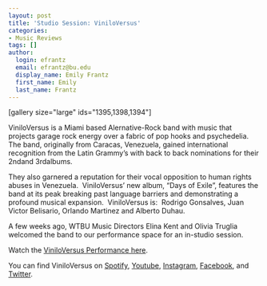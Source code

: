 ```yaml
---
layout: post
title: 'Studio Session: ViniloVersus'
categories:
- Music Reviews
tags: []
author:
  login: efrantz
  email: efrantz@bu.edu
  display_name: Emily Frantz
  first_name: Emily
  last_name: Frantz
---
```

\[gallery size="large" ids="1395,1398,1394"\]

ViniloVersus is a Miami based Alernative-Rock band with music that projects garage rock energy over a fabric of pop hooks and psychedelia.  The band, originally from Caracas, Venezuela, gained international recognition from the Latin Grammy’s with back to back nominations for their 2ndand 3rdalbums.

They also garnered a reputation for their vocal opposition to human rights abuses in Venezuela.  ViniloVersus’ new album, “Days of Exile”, features the band at its peak breaking past language barriers and demonstrating a profound musical expansion.  ViniloVersus is:  Rodrigo Gonsalves, Juan Victor Belisario, Orlando Martinez and Alberto Duhau.

A few weeks ago, WTBU Music Directors Elina Kent and Olivia Truglia welcomed the band to our performance space for an in-studio session.

Watch the [ViniloVersus Performance here](https://bit.ly/2IRkxCm).

You can find ViniloVersus on [Spotify](https://open.spotify.com/artist/2zwh4WnVBGZcfnllC7DUxt?play=true&utm_medium=open&utm_source=open.spotify.com), [Youtube](https://www.youtube.com/user/viniloversus), [Instagram](https://www.instagram.com/viniloversus/), [Facebook](https://www.facebook.com/VINILOVERSUS/), and [Twitter](https://twitter.com/viniloversus).